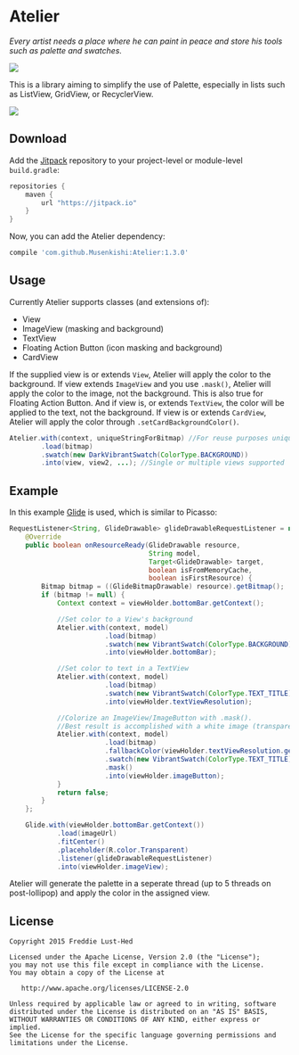 # Atelier
*Every artist needs a place where he can paint in peace and store his tools such as palette and swatches.*

![](https://img.shields.io/github/release/Musenkishi/Atelier.svg?label=JitPack%20Maven)

This is a library aiming to simplify the use of Palette, especially in lists such as ListView, GridView, or RecyclerView.

![](assets/sample.gif)

## Download

Add the [Jitpack][jit] repository to your project-level or module-level `build.gradle`:
```groovy
repositories {
	maven {
		url "https://jitpack.io"
    }
}
```

Now, you can add the Atelier dependency:
```groovy
compile 'com.github.Musenkishi:Atelier:1.3.0'
```

## Usage

Currently Atelier supports classes (and extensions of):
* View
* ImageView (masking and background)
* TextView
* Floating Action Button (icon masking and background)
* CardView

If the supplied view is or extends `View`, Atelier will apply the color to the background. If view extends `ImageView` and you use `.mask()`, Atelier will apply the color to the image, not the background. This is also true for Floating Action Button. And if view is, or extends `TextView`, the color will be applied to the text, not the background. If view is or extends `CardView`, Atelier will apply the color through `.setCardBackgroundColor()`.

```java
Atelier.with(context, uniqueStringForBitmap) //For reuse purposes uniqueStringForBitmap could be the url for the image.
        .load(bitmap)
        .swatch(new DarkVibrantSwatch(ColorType.BACKGROUND))
        .into(view, view2, ...); //Single or multiple views supported
```

## Example
In this example [Glide][glide] is used, which is similar to Picasso:
```java
RequestListener<String, GlideDrawable> glideDrawableRequestListener = new RequestListener<String, GlideDrawable>() {
    @Override
    public boolean onResourceReady(GlideDrawable resource,
                                   String model,
                                   Target<GlideDrawable> target,
                                   boolean isFromMemoryCache,
                                   boolean isFirstResource) {
        Bitmap bitmap = ((GlideBitmapDrawable) resource).getBitmap();
        if (bitmap != null) {
            Context context = viewHolder.bottomBar.getContext();

		    //Set color to a View's background
            Atelier.with(context, model)
                        .load(bitmap)
                        .swatch(new VibrantSwatch(ColorType.BACKGROUND))
                        .into(viewHolder.bottomBar);

		    //Set color to text in a TextView
            Atelier.with(context, model)
                        .load(bitmap)
                        .swatch(new VibrantSwatch(ColorType.TEXT_TITLE))
                        .into(viewHolder.textViewResolution);

		    //Colorize an ImageView/ImageButton with .mask().
            //Best result is accomplished with a white image (transparent bakground).
            Atelier.with(context, model)
                        .load(bitmap)
                        .fallbackColor(viewHolder.textViewResolution.getCurrentTextColor())
                        .swatch(new VibrantSwatch(ColorType.TEXT_TITLE))
                        .mask()
                        .into(viewHolder.imageButton);
            }
            return false;
        }
    };

    Glide.with(viewHolder.bottomBar.getContext())
            .load(imageUrl)
            .fitCenter()
            .placeholder(R.color.Transparent)
            .listener(glideDrawableRequestListener)
            .into(viewHolder.imageView);
```

Atelier will generate the palette in a seperate thread (up to 5 threads on post-lollipop) and apply the color in the assigned view.

## License

	Copyright 2015 Freddie Lust-Hed

	Licensed under the Apache License, Version 2.0 (the "License");
	you may not use this file except in compliance with the License.
	You may obtain a copy of the License at

	   http://www.apache.org/licenses/LICENSE-2.0

	Unless required by applicable law or agreed to in writing, software
	distributed under the License is distributed on an "AS IS" BASIS,
	WITHOUT WARRANTIES OR CONDITIONS OF ANY KIND, either express or implied.
	See the License for the specific language governing permissions and
	limitations under the License.


 [jmdns]: https://github.com/openhab/jmdns
 [jit]: https://jitpack.io
 [glide]: https://github.com/bumptech/glide
